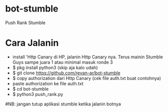 # bot-stumble
Push Rank Stumble

# Cara Jalanin
 - install 'Http Canary di HP, jalanin Http Canary nya. Terus mainin Stumble Guys sampe juara 1 atau minimal masuk ronde 3
 - $ pkg install python3 (skip aja kalo udah)
 - $ git clone https://github.com/revan-ar/bot-stumble
 - $ copy authorization dari Http Canary (cek file auth.txt buat contohnya)
 - paste authorization ke file auth.txt
 - $ cd bot-stumble
 - $ python3 push_rank.py
 
 #NB:
 jangan tutup aplikasi stumble ketika jalanin botnya
